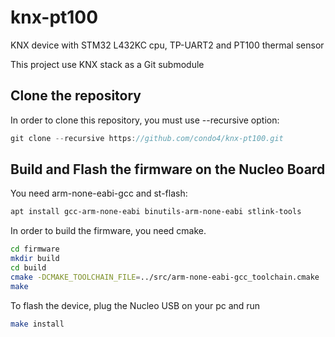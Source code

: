 # knx-pt100

KNX device with STM32 L432KC cpu, TP-UART2 and PT100 thermal sensor

This project use KNX stack as a Git submodule

## Clone the repository

In order to clone this repository, you must use --recursive option:
```h
git clone --recursive https://github.com/condo4/knx-pt100.git
```

## Build and Flash the firmware on the Nucleo Board
You need arm-none-eabi-gcc and st-flash:
```sh
apt install gcc-arm-none-eabi binutils-arm-none-eabi stlink-tools
```

In order to build the firmware, you need cmake.
```sh
cd firmware
mkdir build
cd build
cmake -DCMAKE_TOOLCHAIN_FILE=../src/arm-none-eabi-gcc_toolchain.cmake ../src/
make
```

To flash the device, plug the Nucleo USB on your pc and run

```sh
make install
```
